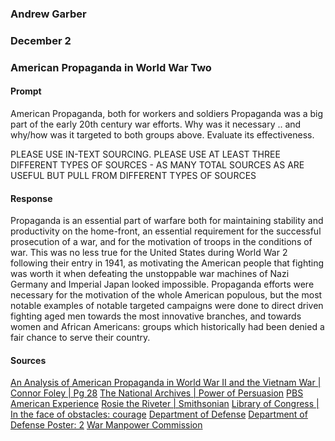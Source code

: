 ### Andrew Garber
### December 2 
### American Propaganda in World War Two

#### Prompt
American Propaganda, both for workers and soldiers
Propaganda was a big part of the early 20th century war efforts.  Why was it necessary .. and why/how was it targeted to both groups above. Evaluate its effectiveness. 

PLEASE USE IN-TEXT SOURCING. PLEASE USE AT LEAST THREE DIFFERENT TYPES OF SOURCES - AS MANY TOTAL SOURCES AS ARE USEFUL BUT PULL FROM DIFFERENT TYPES OF SOURCES
#### Response

Propaganda is an essential part of warfare both for maintaining stability and productivity on the home-front, an essential requirement for the successful prosecution of a war, and for the motivation of troops in the conditions of war. This was no less true for the United States during World War 2 following their entry in 1941, as motivating the American people that fighting was worth it when defeating the unstoppable war machines of Nazi Germany and Imperial Japan looked impossible. Propaganda efforts were necessary for the motivation of the whole American populous, but the most notable examples of notable targeted campaigns were done to direct driven fighting aged men towards the most innovative branches, and towards women and African Americans: groups which historically had been denied a fair chance to serve their country. 


#### Sources
[An Analysis of American Propaganda in World War II and the Vietnam War | Connor Foley | Pg 28](https://vc.bridgew.edu/cgi/viewcontent.cgi?article=1092&context=honors_proj)
[The National Archives | Power of Persuasion](https://www.archives.gov/exhibits/powers-of-persuasion)
[PBS American Experience](https://www.pbs.org/wgbh/americanexperience/features/goebbels-propaganda/)
[Rosie the Riveter | Smithsonian](https://americanhistory.si.edu/collections/search/object/nmah_538122)
[Library of Congress | In the face of obstacles: courage](https://www.loc.gov/item/93500150/)
[Department of Defense](https://www.defense.gov/News/Feature-Stories/story/Article/1990131/wwii-posters-aimed-to-inspire-encourage-service/)
[Department of Defense Poster: 2](https://www.defense.gov/News/Feature-Stories/story/Article/1990131/wwii-posters-aimed-to-inspire-encourage-service/#pop3740515)
[War Manpower Commission](https://cnx.org/resources/a7969e128468900ca7e7455cb739ce7065b22b9b)